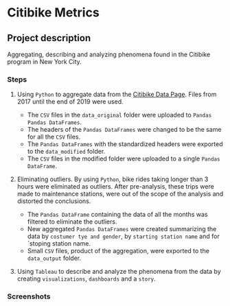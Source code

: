# Citibike Metrics

## Project description

Aggregating, describing and analyzing phenomena found in the Citibike program in New York City.

### Steps

1. Using `Python` to aggregate data from the [Citibike Data Page](https://s3.amazonaws.com/tripdata/index.html). Files from 2017 until the end of 2019 were used.

    - The `CSV` files in the `data_original` folder were uploaded to `Pandas Pandas DataFrames`.
    - The headers of the `Pandas DataFrames` were changed to be the same for all the `CSV` files.
    - The `Pandas DataFrames` with the standardized headers were exported to the `data_modified` folder.
    - The `CSV` files in the modified folder were uploaded to a single `Pandas DataFrame`.

2. Eliminating outliers. By using `Python`, bike rides taking longer than 3 hours were eliminated as outliers. After pre-analysis, these trips were made to maintenance stations, were out of the scope of the analysis and distorted the conclusions.

    - The `Pandas DataFrame` containing the data of all the months was filtered to eliminate the outliers.
    - New aggregated `Pandas DataFrames` were created summarizing the data by `costumer tye and gender`, by `starting station name` and for `stoping station name.
    - Small `CSV` files, product of the aggregation, were exported to the `data_output` folder.

3. Using `Tableau` to describe and analyze the phenomena from the data by creating `visualizations`, `dashboards` and a `story`.

### Screenshots
